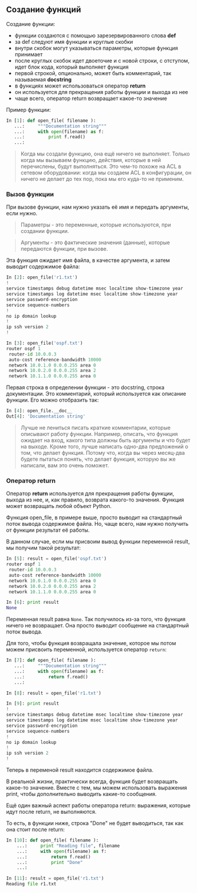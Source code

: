 ## Создание функций

Создание функции:
* функции создаются с помощью зарезервированного слова __def__
* за def следуют имя функции и круглые скобки
* внутри скобок могут указываться параметры, которые функция принимает
* после круглых скобок идет двоеточие и с новой строки, с отступом, идет блок кода, который выполняет функция
* первой строкой, опционально, может быть комментарий, так называемая __docstring__
* в функциях может использоваться оператор __return__
 * он используется для прекращения работы функции и выхода из нее
 * чаще всего, оператор return возвращает какое-то значение

Пример функции:
```python
In [1]: def open_file( filename ):
   ...:     """Documentation string"""
   ...:     with open(filename) as f:
   ...:         print f.read()
   ...:
```

> Когда мы создали функцию, она ещё ничего не выполняет. Только когда мы вызываем функцию, действия, которые в ней перечислены, будут выполняться. Это чем-то похоже на ACL в сетевом оборудовании: когда мы создаем ACL в конфигурации, он ничего не делает до тех пор, пока мы его куда-то не применим.


### Вызов функции

При вызове функции, нам нужно указать её имя и передать аргументы, если нужно.

> Параметры - это переменные, которые используются, при создании функции.

> Аргументы - это фактические значения (данные), которые передаются функции, при вызове.


Эта функция ожидает имя файла, в качестве аргумента, и затем выводит содержимое файла:
```python
In [2]: open_file('r1.txt')
!
service timestamps debug datetime msec localtime show-timezone year
service timestamps log datetime msec localtime show-timezone year
service password-encryption
service sequence-numbers
!
no ip domain lookup
!
ip ssh version 2
!

In [3]: open_file('ospf.txt')
router ospf 1
 router-id 10.0.0.3
 auto-cost reference-bandwidth 10000
 network 10.0.1.0 0.0.0.255 area 0
 network 10.0.2.0 0.0.0.255 area 2
 network 10.1.1.0 0.0.0.255 area 0
```


Первая строка в определении функции - это docstring, строка документации. Это комментарий, который используется как описание функции. Его можно отобразить так:
```python
In [4]: open_file.__doc__
Out[4]: 'Documentation string'
```

> Лучше не лениться писать краткие комментарии, которые описывают работу функции. Например, описать, что функция ожидает на вход, какого типа должны быть аргументы и что будет на выходе. Кроме того, лучше написать одно-два предложений о том, что делает функция. Потому что, когда вы через месяц-два будете пытаться понять, что делает функция, которую вы же написали, вам это очень поможет.

### Оператор return

Оператор __return__ используется для прекращения работы функции, выхода из нее, и, как правило, возврата какого-то значения.
Функция может возвращать любой объект Python.

Функция open_file, в примере выше, просто выводит на стандартный поток вывода содержимое файла.
Но, чаще всего, нам нужно получить от функции результат её работы.

В данном случае, если мы присвоим вывод функции переменной result, мы получим такой результат:
```python
In [5]: result = open_file('ospf.txt')
router ospf 1
 router-id 10.0.0.3
 auto-cost reference-bandwidth 10000
 network 10.0.1.0 0.0.0.255 area 0
 network 10.0.2.0 0.0.0.255 area 2
 network 10.1.1.0 0.0.0.255 area 0

In [6]: print result
None
```

Переменная result равна ```None```.
Так получилось из-за того, что функция ничего не возвращает.
Она просто выводит сообщение на стандартный поток вывода.

Для того, чтобы функция возвращала значение, которое мы потом можем присвоить переменной, используется оператор ```return```:
```python
In [7]: def open_file( filename ):
   ...:     """Documentation string"""
   ...:     with open(filename) as f:
   ...:         return f.read()
   ...:

In [8]: result = open_file('r1.txt')

In [9]: print result
!
service timestamps debug datetime msec localtime show-timezone year
service timestamps log datetime msec localtime show-timezone year
service password-encryption
service sequence-numbers
!
no ip domain lookup
!
ip ssh version 2
!
```

Теперь в переменой result находится содержимое файла.

В реальной жизни, практически всегда, функция будет возвращать какое-то значение.
Вместе с тем, мы можем использовать выражения print, чтобы дополнительно выводить какие-то сообщения.


Ещё один важный аспект работы оператора return: выражения, которые идут после return, не выполняются.

То есть, в функции ниже, строка "Done" не будет выводиться, так как она стоит после return:
```python
In [10]: def open_file( filename ):
    ...:     print "Reading file", filename
    ...:     with open(filename) as f:
    ...:         return f.read()
    ...:         print "Done"
    ...:

In [11]: result = open_file('r1.txt')
Reading file r1.txt

```

